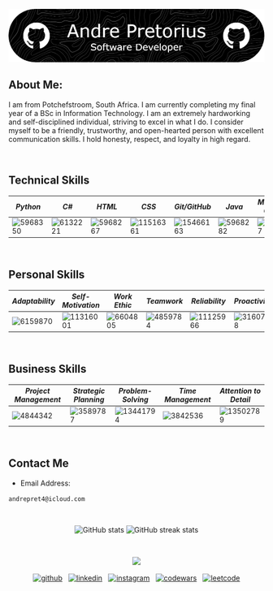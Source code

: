 ![Header](./header-image.png)

## About Me:
I am from Potchefstroom, South Africa. I am currently completing my final year of a BSc in Information Technology. I am an extremely hardworking and self-disciplined individual, striving to excel in what I do. I consider myself to be a friendly, trustworthy, and open-hearted person with excellent communication skills. I hold honesty, respect, and loyalty in high regard.  

<br style="line-height: 3em;">

## Technical Skills

<div align="center">

| *Python*   | *C#*         | *HTML*   | *CSS*  | *Git/GitHub* | *Java*       | *Microsoft Office* | *SQL*        |
|----------|------------|------------|--------------|------------|------------|------------------|------------|
| ![5968350](https://github.com/user-attachments/assets/30a866fa-68e6-4c14-9ce0-fc091ba02837) | ![6132221](https://github.com/user-attachments/assets/dbb611ba-1c13-4d08-9e44-891a6902d65b) | ![5968267](https://github.com/user-attachments/assets/6dc9c905-386c-46f2-8133-272d97f8cffe) | ![11516361](https://github.com/user-attachments/assets/f8842de9-1306-494b-a9c0-91cbdb37b6d4) | ![15466163](https://github.com/user-attachments/assets/f3943f56-868e-43d7-a6d5-efd430fcf323) | ![5968282](https://github.com/user-attachments/assets/d193a005-5528-47e2-80d3-c356c86f684b) | ![888867](https://github.com/user-attachments/assets/735e6519-883a-405d-8f32-dfbd6a9d5277) | ![337953](https://github.com/user-attachments/assets/4646e2b4-4225-4636-a632-78a18603852d) |  

</div>  

<br style="line-height: 3em;">

## Personal Skills

<div align="center">

| *Adaptability*   | *Self-Motivation*         | *Work Ethic*     | *Teamwork* | *Reliability*       | *Proactivity* | *Leadership* |
|----------|------------|------------|------------|------------|------------------|---|
| ![6159870](https://github.com/user-attachments/assets/8dba64b0-81ca-4f99-86bf-94ccfcc8471c) | ![11316001](https://github.com/user-attachments/assets/9a7f267a-4565-47a0-91e4-21ca8236949d) | ![6604805](https://github.com/user-attachments/assets/c6269885-671f-42ca-9045-04335dda211c) | ![4859784](https://github.com/user-attachments/assets/61596eef-0823-481d-810f-3b035658ec76) | ![11125966](https://github.com/user-attachments/assets/194a6e9b-476e-4692-a2a7-24783865ce39) | ![3160778](https://github.com/user-attachments/assets/e40585e0-135d-4791-be80-928e4b325a64) | ![1478909](https://github.com/user-attachments/assets/12a0cfcc-4d8a-42fe-8a30-638d7a1834d6) |

</div>  

<br style="line-height: 3em;">

## Business Skills  

<div align="center">
  
| *Project Management*   | *Strategic Planning*         | *Problem-Solving*     | *Time Management* | *Attention to Detail* |
|---|---|---|---|---|
| ![4844342](https://github.com/user-attachments/assets/e24ac914-5291-4dc3-8495-c1541d6c8f7b) | ![3589787](https://github.com/user-attachments/assets/45fc1e37-bf61-4674-9d51-98c4c77296ac) | ![13441794](https://github.com/user-attachments/assets/472f07bf-c611-4f46-ad55-8c6ec3e61144) | ![3842536](https://github.com/user-attachments/assets/08581542-35d0-4ba0-9503-7b3f1a917ed5) | ![13502789](https://github.com/user-attachments/assets/c487dbea-c692-4c95-8288-bcc69cae088a) |
  
</div>  

<br style="line-height: 3em;">

## Contact Me

- Email Address: 

<pre>
<code id="email-command">andrepret4@icloud.com</code>
</pre>  

<br style="line-height: 3em;">

<div align="center">

![GitHub stats](https://github-readme-stats.vercel.app/api?username=AndreP04&show_icons=true&count_private=true)  ![GitHub streak stats](https://streak-stats.demolab.com/?user=AndreP04)

</div>


<br style="line-height: 3em;">

<p align="center">
  <img src="https://github.com/user-attachments/assets/01db191b-6a31-42f0-aa92-2d72d6ea82e7" />
</p>  

<p align="center">
  <a href="https://github.com/AndreP04"><img src='https://upload.wikimedia.org/wikipedia/commons/9/91/Octicons-mark-github.svg' alt='github' height='40'></a>&nbsp;&nbsp;
  <a href="https://www.linkedin.com/in/andre-pretorius-680592285/"><img src='https://upload.wikimedia.org/wikipedia/commons/c/ca/LinkedIn_logo_initials.png' alt='linkedin' height='40'></a>&nbsp;&nbsp;
  <a href="https://www.instagram.com/_andrepretorius_/"><img src='https://upload.wikimedia.org/wikipedia/commons/a/a5/Instagram_icon.png' alt='instagram' height='40'></a>&nbsp;&nbsp;
  <a href="https://www.codewars.com/users/AndreP04"><img src='https://raw.githubusercontent.com/simple-icons/simple-icons/develop/icons/codewars.svg' alt='codewars' height='40'></a>&nbsp;&nbsp;
  <a href="https://leetcode.com/u/AndrePret04/"><img src='https://upload.wikimedia.org/wikipedia/commons/1/19/LeetCode_logo_black.png' alt='leetcode' height='40'></a>
</p>
